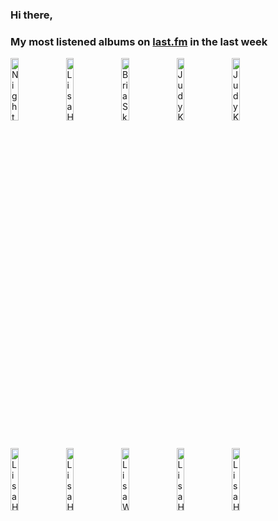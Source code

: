 ### Hi there, 

### My most listened albums on [last.fm](https://www.last.fm/user/jfdesignnet) in the last week

[<img src='https://lastfm.freetls.fastly.net/i/u/300x300/d55f0b4a7aa04d457b479c440a164d25.jpg' width='16%' height='16%' alt='Nightwish - Once'>](https://www.last.fm/music/nightwish/once)&nbsp;
[<img src='https://lastfm.freetls.fastly.net/i/u/300x300/96c257f9b8c3bf3baec2b52fa02dc8d2.jpg' width='16%' height='16%' alt='Lisa Hilton - Cocktails At Eight...'>](https://www.last.fm/music/lisa%2bhilton/cocktails%2bat%2beight...)&nbsp;
[<img src='https://lastfm.freetls.fastly.net/i/u/300x300/93eac7868df967c4fb310eae1edb69a6.jpg' width='16%' height='16%' alt='Bria Skonberg - Bria'>](https://www.last.fm/music/bria%2bskonberg/bria)&nbsp;
[<img src='https://lastfm.freetls.fastly.net/i/u/300x300/b58e757ff6874a283c63efe1121dcf4a.png' width='16%' height='16%' alt='Judy Kuhn - Just in Time: Judy Kuhn Sings Jule Styne'>](https://www.last.fm/music/judy%2bkuhn/just%2bin%2btime%253a%2bjudy%2bkuhn%2bsings%2bjule%2bstyne)&nbsp;
[<img src='https://lastfm.freetls.fastly.net/i/u/300x300/6a3b6b6402e042e6b84f0e6d70ee0c15.jpg' width='16%' height='16%' alt='Judy Kuhn - Serious Playground: The Songs Of Laura Nyro'>](https://www.last.fm/music/judy%2bkuhn/serious%2bplayground%253a%2bthe%2bsongs%2bof%2blaura%2bnyro)&nbsp;
<br>
[<img src='https://lastfm.freetls.fastly.net/i/u/300x300/32cf8a5de9b0b75a1c6d158e12dca452.jpg' width='16%' height='16%' alt='Lisa Hilton - Feeling Good'>](https://www.last.fm/music/lisa%2bhilton/feeling%2bgood)&nbsp;
[<img src='https://lastfm.freetls.fastly.net/i/u/300x300/31d2bd15c04b49c8b631d9cfa6d0a525.jpg' width='16%' height='16%' alt='Lisa Hilton - My Favorite Things: Everyones Jazz Favorites'>](https://www.last.fm/music/lisa%2bhilton/my%2bfavorite%2bthings%253a%2beveryone%2527s%2bjazz%2bfavorites)&nbsp;
[<img src='https://lastfm.freetls.fastly.net/i/u/300x300/84a6610777e54bfbbb28beb52d9432ee.jpg' width='16%' height='16%' alt='Lisa Wahlandt - Wowowonder'>](https://www.last.fm/music/lisa%2bwahlandt/wowowonder)&nbsp;
[<img src='https://lastfm.freetls.fastly.net/i/u/300x300/110d8062499e4916825eb91fbf38a292.jpg' width='16%' height='16%' alt='Lisa Hilton - Getaway'>](https://www.last.fm/music/lisa%2bhilton/getaway)&nbsp;
[<img src='https://lastfm.freetls.fastly.net/i/u/300x300/6b670f3b27426b0d60c6d6ba721f215b.jpg' width='16%' height='16%' alt='Lisa Hilton - Seduction'>](https://www.last.fm/music/lisa%2bhilton/seduction)&nbsp;
<br>
